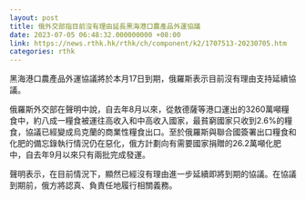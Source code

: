 ```yaml
---
layout: post
title: 俄外交部指目前沒有理由延長黑海港口農產品外運協議
date: 2023-07-05 06:48:32.000000000 +08:00
link: https://news.rthk.hk/rthk/ch/component/k2/1707513-20230705.htm
categories: rthk
---
```


黑海港口農產品外運協議將於本月17日到期，俄羅斯表示目前沒有理由支持延續協議。

俄羅斯外交部在聲明中說，自去年8月以來，從敖德薩等港口運出的3260萬噸糧食中，約八成一糧食被運往高收入和中高收入國家，最貧窮國家只收到2.6%的糧食，協議已經變成烏克蘭的商業性糧食出口。至於俄羅斯與聯合國簽署出口糧食和化肥的備忘錄執行情況仍在惡化，俄方計劃向有需要國家捐贈的26.2萬噸化肥中，自去年9月以來只有兩批完成發運。

聲明表示，在目前情況下，顯然已經沒有理由進一步延續即將到期的協議。在協議到期前，俄方將認真、負責任地履行相關義務。
